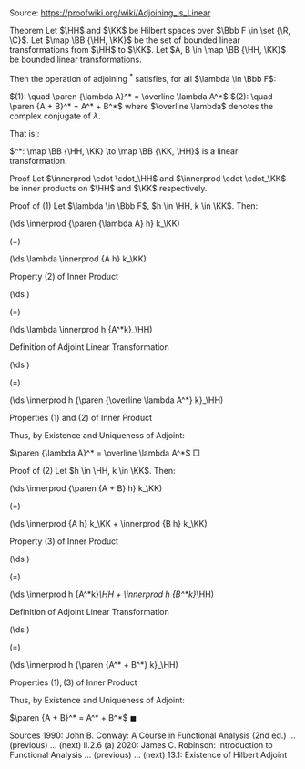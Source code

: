 # 

Source: https://proofwiki.org/wiki/Adjoining_is_Linear



Theorem
Let $\HH$ and $\KK$ be Hilbert spaces over $\Bbb F \in \set {\R, \C}$.
Let $\map \BB {\HH, \KK}$ be the set of bounded linear transformations from $\HH$ to $\KK$.
Let $A, B \in \map \BB {\HH, \KK}$ be bounded linear transformations.

Then the operation of adjoining $^*$ satisfies, for all $\lambda \in \Bbb F$:

$(1): \quad \paren {\lambda A}^* = \overline \lambda A^*$
$(2): \quad \paren {A + B}^* = A^* + B^*$
where $\overline \lambda$ denotes the complex conjugate of $\lambda$.

That is,:

$^*: \map \BB {\HH, \KK} \to \map \BB {\KK, \HH}$
is a linear transformation.


Proof
Let $\innerprod \cdot \cdot_\HH$ and $\innerprod \cdot \cdot_\KK$ be inner products on $\HH$ and $\KK$ respectively.


Proof of $(1)$
Let $\lambda \in \Bbb F$, $h \in \HH, k \in \KK$.
Then:














\(\ds \innerprod {\paren {\lambda A} h} k_\KK\)

\(=\)







\(\ds \lambda \innerprod {A h} k_\KK\)





Property $(2)$ of Inner Product














\(\ds \)

\(=\)







\(\ds \lambda \innerprod h {A^*k}_\HH\)





Definition of Adjoint Linear Transformation














\(\ds \)

\(=\)







\(\ds \innerprod h {\paren {\overline \lambda A^*} k}_\HH\)





Properties $(1)$ and $(2)$ of Inner Product




Thus, by Existence and Uniqueness of Adjoint:

$\paren {\lambda A}^* = \overline \lambda A^*$
$\Box$


Proof of $(2)$
Let $h \in \HH, k \in \KK$.
Then:














\(\ds \innerprod {\paren {A + B} h} k_\KK\)

\(=\)







\(\ds \innerprod {A h} k_\KK + \innerprod {B h} k_\KK\)





Property $(3)$ of Inner Product














\(\ds \)

\(=\)







\(\ds \innerprod h {A^*k}_\HH + \innerprod h {B^*k}_\HH\)





Definition of Adjoint Linear Transformation














\(\ds \)

\(=\)







\(\ds \innerprod h {\paren {A^* + B^*} k}_\HH\)





Properties $(1), (3)$ of Inner Product




Thus, by Existence and Uniqueness of Adjoint:

$\paren {A + B}^* = A^* + B^*$
$\blacksquare$


Sources
1990: John B. Conway: A Course in Functional Analysis (2nd ed.) ... (previous) ... (next) $\text {II}.2.6 \ \text {(a)}$
2020: James C. Robinson: Introduction to Functional Analysis ... (previous) ... (next) $13.1$: Existence of Hilbert Adjoint




